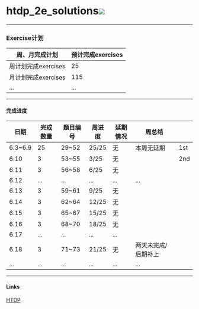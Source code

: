 # htdp_2e_solutions<img src="https://img.shields.io/badge/htdp-solutions-blue"> 

---------------------------------------------------------

### Exercise计划

| 周、月完成计划      | 预计完成exercises |
| ------------------- | ----------------- |
| 周计划完成exercises | 25                |
| 月计划完成exercises | 115               |
| ...                 | ...               |



--------------------------------------------------------------------------------------

#### 完成进度

| 日期 | 完成数量 | 题目编号 | 周进度 | 延期情况 | 周总结 |  |
| ---- | -------- | -------- | -------- | -------- | -------- | -------- |
| 6.3~6.9 | 25 | 29~52 | 25/25 | 无 | 本周无延期 | 1st |
| 6.10 | 3 | 53~55 | 3/25 | 无 |  | 2nd |
| 6.11 | 3 | 56~58 | 6/25 | 无 |  |  |
| 6.12 | ... | ... | ... | ... | ... |  |
| 6.13 | 3 | 59~61 | 9/25 | 无 |  |  |
| 6.14 | 3 | 62~64 | 12/25 | 无 | | |
| 6.15 | 3 | 65~67 | 15/25 | 无 | | |
| 6.16 | 3 | 68~70 | 18/25 | 无 | | |
| 6.17 | ... | ... | ... | ... | | |
| 6.18 | 3 | 71~73 | 21/25 | 无 | 两天未完成/后期补上 | |
| ... | ... | ... | ... | ... | ... | |

----------------------------------------------------------------

#### Links

[HTDP](https://htdp.org/2019-02-24/	"htdp")


